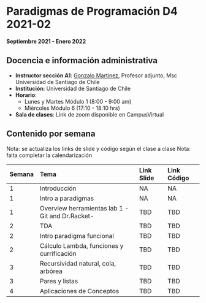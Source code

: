 # Paradigmas de Programación D4 2021-02

**Septiembre 2021 - Enero 2022**

## Docencia e información administrativa

- **Instructor sección A1**: [Gonzalo Martinez](gonzalo.martinez@usach.cl), Profesor adjunto, Msc Universidad de Santiago de Chile
- **Institución**: Universidad de Santiago de Chile
- **Horario**:
	- Lunes y Martes Módulo 1 (8:00 - 9:00 am)
	- Miércoles Módulo 6 (17:10 - 18:10 hrs)
- **Sala de clases**: Link de zoom disponible en CampusVirtual

## Contenido por semana

Nota: se actualiza los links de slide y código según el clase a clase
Nota: falta completar la calendarización

| Semana | Tema | Link Slide | Link Código |
|:--|:--|:--|:--|
| 1 | Introducción | NA |  NA |
| 1 | Intro a paradigmas  | NA | NA |
| 1 | Overview herramientas lab 1 -Git and Dr.Racket- | TBD |TBD|
| 2 | TDA | TBD | TBD |
| 2 | Intro paradigma funcional | TBD | TBD |
| 2 | Cálculo Lambda, funciones y currificación | TBD | TBD |
| 3 | Recursividad natural, cola, arbórea | TBD | TBD |
| 3 | Pares y listas | TBD | TBD |
| 4 | Aplicaciones de Conceptos | TBD | TBD |
